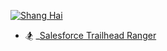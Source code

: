 [![Shang Hai](https://trello-backgrounds.s3.amazonaws.com/SharedBackground/2397x1600/152d2354ab514e1b8283f25b0514fb23/photo-1585409677983-0f6c41ca9c3b.jpg)](https://ftwbzhao.gitbooks.io/soft-tech/content/)

* 🏂 _[Salesforce Trailhead Ranger](https://trailblazer.me/id/bzhao2020)
